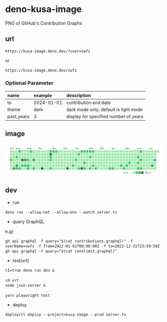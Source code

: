 # deno-kusa-image

PNG of GitHub's Contribution Graphs

## url

```
https://kusa-image.deno.dev/?user=swfz
```

or

```
https://kusa-image.deno.dev/swfz
```

### Optional Parameter

| name       | example    | description                           |
| :--------- | :--------- | :------------------------------------ |
| to         | 2024-01-01 | contribution end date                 |
| theme      | dark       | dark mode only. default is light mode |
| past_years | 3          | display for specified number of years |

## image

![contribution](contribution.png "alt")

## dev

- run

```
deno run --allow-net --allow-env --watch server.ts
```

- query GraphQL

e.g)

```
gh api graphql -f query="$(cat contributions.graphql)" -f userName=swfz -f from=2022-01-01T00:00:00Z -f to=2022-12-31T23:59:59Z
gh api graphql -f query="$(cat ratelimit.graphql)"
```


- test(vrt)

```
CI=true deno run dev &

cd vrt
node json-server &

yarn playwright test
```

- deploy

```
deployctl deploy --project=kusa-image --prod server.ts
```
